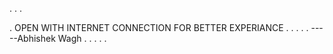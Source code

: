 .
.
.

.
OPEN WITH INTERNET CONNECTION FOR BETTER EXPERIANCE
.
.
.
.
.
-----Abhishek Wagh
.
.
.
.
.
